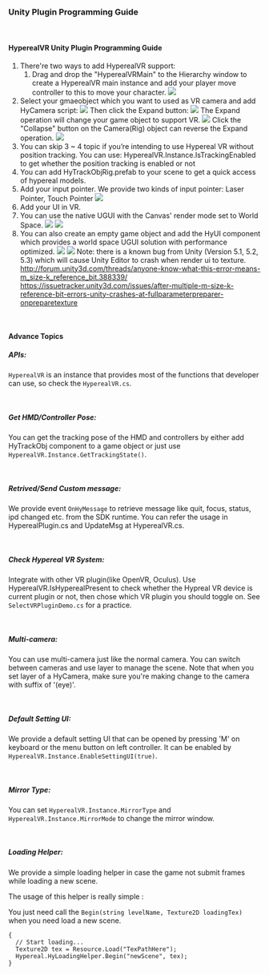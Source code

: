 
### Unity Plugin Programming Guide
<br>

#### HyperealVR Unity Plugin Programming Guide
1. There're two ways to add HyperealVR support:
   1. Drag and drop the "HyperealVRMain" to the Hierarchy window to create a HyperealVR main instance and add your player move controller to this to move your character.
   ![](./res_unity_plugin_programming_guide/1.a.png)
  2. Select your gmaeobject which you want to used as VR camera and add HyCamera script:
   ![](./res_unity_plugin_programming_guide/1.b.1.png)
   Then click the Expand button:
   ![](./res_unity_plugin_programming_guide/1.b.2.png)
   The Expand operation will change your game object to support VR.
   ![](./res_unity_plugin_programming_guide/1.b.3.png)
   Click the "Collapse" button on the Camera(Rig) object can reverse the Expand operation.
   ![](./res_unity_plugin_programming_guide/1.b.4.png)
2. You can skip 3 ~ 4 topic if you’re intending to use Hypereal VR without position tracking. You can use: HyperealVR.Instance.IsTrackingEnabled to get whether the position tracking is enabled or not
3. You can add HyTrackObjRig.prefab to your scene to get a quick access of hypereal models.
4. Add your input pointer. We provide two kinds of input pointer: Laser Pointer, Touch Pointer 
![](./res_unity_plugin_programming_guide/4.png)
5. Add your UI in VR.
  1. You can use the native UGUI with the Canvas' render mode set to World Space. 
   ![](./res_unity_plugin_programming_guide/5.a.1.png)
   ![](./res_unity_plugin_programming_guide/5.a.2.png)
  2. You can also create an empty game object and add the HyUI component which provides a world space UGUI solution with performance optimized. 
   ![](./res_unity_plugin_programming_guide/5.b.1.png)
   ![](./res_unity_plugin_programming_guide/5.b.2.png)
  Note: there is a known bug from Unity (Version 5.1, 5.2, 5.3) which will cause Unity Editor to crash when render ui to texture.
  http://forum.unity3d.com/threads/anyone-know-what-this-error-means-m_size-k_reference_bit.388339/
  https://issuetracker.unity3d.com/issues/after-multiple-m-size-k-reference-bit-errors-unity-crashes-at-fullparameterpreparer-onpreparetexture

<br>

#### Advance Topics

##### **APIs**:

``HyperealVR`` is an instance that provides most of the functions that developer can use, so check the ``HyperealVR.cs``.

<br>

##### **Get HMD/Controller Pose**: 

You can get the tracking pose of the HMD and controllers by either add HyTrackObj component to a game object or just use ``HyperealVR.Instance.GetTrackingState()``.

<br>

##### **Retrived/Send Custom message**:

We provide event ``OnHyMessage`` to retrieve message like quit, focus, status, ipd changed etc. from the SDK runtime. You can refer the usage in HyperealPlugin.cs and UpdateMsg at HyperealVR.cs.

<br>

##### **Check Hypereal VR System**:

Integrate with other VR plugin(like OpenVR, Oculus). Use HyperealVR.IsHyperealPresent to check whether the Hypreal VR device is current plugin or not, then chose which VR plugin you should toggle on. See ``SelectVRPluginDemo.cs`` for a practice.

<br>

##### **Multi-camera**:

You can use multi-camera just like the normal camera. You can switch between cameras and use layer to manage the scene. Note that when you set layer of a HyCamera, make sure you're making change to the camera with suffix of '(eye)'.

<br>

##### **Default Setting UI**:

  We provide a default setting UI that can be opened by pressing 'M' on keyboard or the menu button on left controller. It can be enabled by ``HyperealVR.Instance.EnableSettingUI(true)``.

<br>

##### **Mirror Type**:

 You can set ``HyperealVR.Instance.MirrorType`` and ``HyperealVR.Instance.MirrorMode`` to change the mirror window.

<br>

##### **Loading Helper**:

We provide a simple loading helper in case the game not submit frames while loading a new scene.

The usage of this helper is really simple : 

You just need call the ``Begin(string levelName, Texture2D loadingTex)`` when you need load a new scene.

``` 
{
  // Start loading...
  Texture2D tex = Resource.Load("TexPathHere");
  Hypereal.HyLoadingHelper.Begin("newScene", tex);
}
```